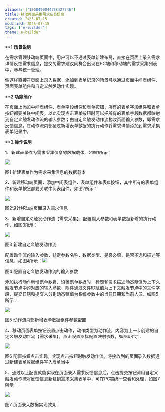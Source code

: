 ```yaml
---
aliases: ["1968490044768427746"]
title: 移动页面采集需求反馈信息
created: 2025-07-15
modified: 2025-07-15
tags: ['e-builder']
theme: e-builder
---
```


**1.**场景说明**

在需求管理移动端页面中，用户可以不通过表单新建布局，直接在页面上录入需求详情反馈需求信息，提交的需求建议同样会出现在PC端和移动端的需求采集列表中，参与统一管理。

像这样直接在页面上录入数据，添加到表单记录的场景可以通过页面中间表组件、页面表单组件和自定义触发动作实现。

**2.**功能简介**

在页面上添加中间表组件、表单字段组件和表单按钮，所有的表单字段组件和表单按钮都要关联中间表，以此实现点击表单按钮时可以把所有的表单字段数据都映射到自定义触发动作流的输入参数；由自定义触发动作流接收页面输入参数，即需求反馈信息，在动作流内部通过新增表单数据的执行动作将需求详情添加到需求采集表单记录中。

**3.**操作说明**

1、新建表单作为需求采集信息的数据载体，如图1所示：

![](ed4eb359c5883879dfe961ec76799658.jpg)

图1 新建表单作为需求采集信息的数据载体

2、新建移动端页面，添加中间表组件、表单组件和表单按钮，其中所有的表单组件和表单按钮都要关联中间表组件，如图2所示：

![](446a25efff653b20512485a17a5a6eff.jpg)

图2设计移动端页面录入需求信息

3、新增自定义触发动作流【需求采集】，配置输入参数和表单数据新增的执行动作，如图3所示：

![](6805acff003b1b317d268898213250ef.jpg)

图3 新建自定义触发动作流

配置动作流的输入参数，规定参数名称、数据类型、是否必填、是否多选和描述等信息，如图4所示：![](9443fc8438d19c9189d6d642d5dca5b3.jpg)

图4 配置自定义触发动作流的输入参数

添加执行动作新增表单数据，设置表单数据时，标题和需求描述动态赋值为上下文触发节点中的对应的输入参数，附件通过文件ID赋值为上下文触发节点中的文件字段，提交日期和提交人分别动态赋值为系统参数中的当前日期和当前人员，如图5所示：

![](775ee24511ff4b7392cf61dcc0a2f8aa.jpg)

图5 动作流内部新增表单数据组件参数配置

4、移动页面表单按钮设置点击动作，动作类型为动作流，内容为上一步创建的自定义触发动作流【需求采集】，点击设置图标配置映射参数，如图6所示：

![](50474145be5be5b1cd79f6658f454b6a.jpg)

图6 配置按钮点击实现，实现点击按钮时触发动作流，将接收到的页面录入数据通过新建表单数据组件写入表单当中

5、通过以上配置就能实现在页面录入需求反馈信息后，点击提交按钮调用自定义触发动作流将反馈信息新建到需求采集表单中，可在PC端统一查看和处理，如图7所示：

![](00ac63a6d46f50446f575367e314a40d.jpg)

图7 页面录入数据实现效果